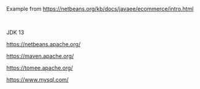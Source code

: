 Example from https://netbeans.org/kb/docs/javaee/ecommerce/intro.html

<br>

JDK 13

https://netbeans.apache.org/

https://maven.apache.org/

https://tomee.apache.org/

https://www.mysql.com/
